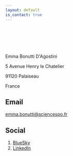 ```yaml
---
layout: default
is_contact: true
---
```


<div style="height: 70px;"></div>

Emma Bonutti D'Agostini

5 Avenue Henry le Chatelier

91120 Palaiseau

France

## Email

[emma.bonutti@sciencespo.fr](mailto:emma.bonutti@sciencespo.fr)


## Social
1. [BlueSky](https://bsky.app/profile/emmabonutti.bsky.social)
2. [LinkedIn](https://www.linkedin.com/in/emma-bonutti-d-agostini-2b8026231)


<div style="height: 70px;"></div>
